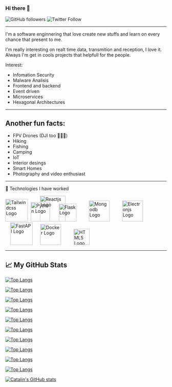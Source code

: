 ### Hi there 👋

<!--
**ericmtzmtz/ericmtzmtz** is a ✨ _special_ ✨ repository because its `README.md` (this file) appears on your GitHub profile.

Here are some ideas to get you started:

- 🔭 I’m currently working on ...
- 🌱 I’m currently learning ...
- 👯 I’m looking to collaborate on ...
- 🤔 I’m looking for help with ...
- 💬 Ask me about ...
- 📫 How to reach me: ...
- 😄 Pronouns: ...
- ⚡ Fun fact: ...
-->
![GitHub followers](https://img.shields.io/github/followers/ericmtzmtz)
![Twitter Follow](https://img.shields.io/twitter/follow/guaporoot?style=flat-square)
- - -
I'm a software enginnering that love create new stuffs and learn on every chance that present to me.

I'm really interesting on realt time data, transmition and reception, I love it. Always I'm get in cools projects that helpfull for the people.

Interest:

- Infomation Security
- Malware Analisis
- Frontend and backend
- Event driven
- Microservices
- Hexagonal Architectures
---

## Another fun facts:

- FPV Drones (DJI too 🤷🏽‍♂️) 
- Hiking
- Fishing
- Camping
- IoT
- Interior desings
- Smart Homes
- Photography and video enthusiast


---

🧰 Technologies I have worked

<img src="https://external-content.duckduckgo.com/iu/?u=https%3A%2F%2Fmedia.zeemly.com%2Fzeemly%2Fproduct%2Ftailwind-css.png&f=1&nofb=1" alt="Tailwindcss Logo" height="70"/>

<img style="margin-left: 5px" src="https://external-content.duckduckgo.com/iu/?u=https%3A%2F%2Fjustinlross.com.au%2Fwp-content%2Fuploads%2F2018%2F04%2Fpython-logo.png&f=1&nofb=1" alt="Python Logo" height="60"/>

<img style="margin-left: -35px" src="https://external-content.duckduckgo.com/iu/?u=https%3A%2F%2Fbigcodenerd.org%2Fwp-content%2Fuploads%2F2020%2F07%2Freactjs.png&f=1&nofb=1" alt="Reactjs Logo" height="80"/>

<img style="margin-left: -25px" src="https://external-content.duckduckgo.com/iu/?u=http%3A%2F%2Fmorganlinton.com%2Fwp-content%2Fuploads%2F2015%2F02%2Fflask.png&f=1&nofb=1" alt="Flask Logo" height="55" />

<img style="margin-left: 35px" src="https://external-content.duckduckgo.com/iu/?u=https%3A%2F%2Fwww.gigapros.com%2Fportal%2Fwp-content%2Fuploads%2F2014%2F12%2Fmongodb.png&f=1&nofb=1" alt="Mongodb Logo" height="65" />

<img style="margin-left: 35px" src="https://external-content.duckduckgo.com/iu/?u=https%3A%2F%2Fupload.wikimedia.org%2Fwikipedia%2Fcommons%2Fthumb%2F9%2F91%2FElectron_Software_Framework_Logo.svg%2F768px-Electron_Software_Framework_Logo.svg.png&f=1&nofb=1" alt="Electronjs Logo" height="65" />

<img style="margin-left: 15px" src="https://external-content.duckduckgo.com/iu/?u=https%3A%2F%2Fmiro.medium.com%2Fmax%2F1023%2F1*du7p50wS_fIsaC_lR18qsg.png&f=1&nofb=1" alt="FastAPI Logo" height="70" /> 

<img style="margin-left: 20px" src="https://external-content.duckduckgo.com/iu/?u=http%3A%2F%2Flogos-download.com%2Fwp-content%2Fuploads%2F2016%2F09%2FDocker_logo.png&f=1&nofb=1" alt="Docker Logo" height="65" />

<img style="margin-left: 35px" src="https://external-content.duckduckgo.com/iu/?u=https%3A%2F%2Flogos-download.com%2Fwp-content%2Fuploads%2F2017%2F07%2FHTML5_badge.png&f=1&nofb=1" alt="HTML5 Logo" height="50">


---

## &#x1f4c8; My GitHub Stats

[![Top Langs](https://github-readme-stats.vercel.app/api/top-langs/?username=ericmtzmtz&hide=&theme=dark)](https://github.com/ericmtzmtz/github-readme-stats)

[![Top Langs](https://github-readme-stats.vercel.app/api/top-langs/?username=ericmtzmtz&hide=&theme=radical)](https://github.com/ericmtzmtz/github-readme-stats)

[![Top Langs](https://github-readme-stats.vercel.app/api/top-langs/?username=ericmtzmtz&hide=&theme=merko)](https://github.com/ericmtzmtz/github-readme-stats)

[![Top Langs](https://github-readme-stats.vercel.app/api/top-langs/?username=ericmtzmtz&hide=&theme=gruvbox)](https://github.com/ericmtzmtz/github-readme-stats)

[![Top Langs](https://github-readme-stats.vercel.app/api/top-langs/?username=ericmtzmtz&hide=&theme=tokyonight)](https://github.com/ericmtzmtz/github-readme-stats)

[![Top Langs](https://github-readme-stats.vercel.app/api/top-langs/?username=ericmtzmtz&hide=&theme=onedark)](https://github.com/ericmtzmtz/github-readme-stats)

[![Top Langs](https://github-readme-stats.vercel.app/api/top-langs/?username=ericmtzmtz&hide=&theme=cobalt)](https://github.com/ericmtzmtz/github-readme-stats)

[![Top Langs](https://github-readme-stats.vercel.app/api/top-langs/?username=ericmtzmtz&hide=&theme=synthwave)](https://github.com/ericmtzmtz/github-readme-stats)

[![Top Langs](https://github-readme-stats.vercel.app/api/top-langs/?username=ericmtzmtz&hide=&theme=highcontrast)](https://github.com/ericmtzmtz/github-readme-stats)

[![Top Langs](https://github-readme-stats.vercel.app/api/top-langs/?username=ericmtzmtz&hide=&theme=dracula)](https://github.com/ericmtzmtz/github-readme-stats)

[![Catalin's GitHub stats](https://github-readme-stats.vercel.app/api?username=ericmtzmtz&theme=radical)](https://github.com/anuraghazra/github-readme-stats)